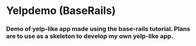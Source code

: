 # Yelpdemo (BaseRails)
### Demo of yelp-like app made using the base-rails tutorial. Plans are to use as a skeleton to develop my own yelp-like app.
